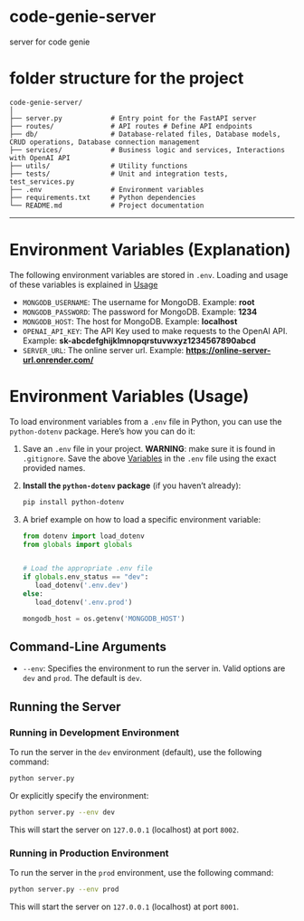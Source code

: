 # code-genie-server

server for code genie

# folder structure for the project

    code-genie-server/
    │
    ├── server.py            # Entry point for the FastAPI server
    ├── routes/              # API routes # Define API endpoints
    ├── db/                  # Database-related files, Database models, CRUD operations, Database connection management
    ├── services/            # Business logic and services, Interactions with OpenAI API
    ├── utils/               # Utility functions
    ├── tests/               # Unit and integration tests, test_services.py
    ├── .env                 # Environment variables
    ├── requirements.txt     # Python dependencies
    └── README.md            # Project documentation

---

# Environment Variables (Explanation)

The following environment variables are stored in `.env`. Loading and usage of these variables is explained in [Usage](#environment-variables-usage)

- `MONGODB_USERNAME`: The username for MongoDB. Example: **root**
- `MONGODB_PASSWORD`: The password for MongoDB. Example: **1234**
- `MONGODB_HOST`: The host for MongoDB. Example: **localhost**
- `OPENAI_API_KEY`: The API Key used to make requests to the OpenAI API. Example: **sk-abcdefghijklmnopqrstuvwxyz1234567890abcd**
- `SERVER_URL`: The online server url. Example: **https://online-server-url.onrender.com/**

# Environment Variables (Usage)

To load environment variables from a `.env` file in Python, you can use the `python-dotenv` package. Here’s how you can do it:

1. Save an `.env` file in your project. **WARNING**: make sure it is found in `.gitignore`. Save the above [Variables](#environment-variables-explanation) in the `.env` file using the exact provided names.

2. **Install the `python-dotenv` package** (if you haven’t already):

   ```sh
   pip install python-dotenv

   ```

3. A brief example on how to load a specific environment variable:

   ```python
   from dotenv import load_dotenv
   from globals import globals


   # Load the appropriate .env file
   if globals.env_status == "dev":
      load_dotenv('.env.dev')
   else:
      load_dotenv('.env.prod')

   mongodb_host = os.getenv('MONGODB_HOST')
   ```

## Command-Line Arguments

- `--env`: Specifies the environment to run the server in. Valid options are `dev` and `prod`. The default is `dev`.

## Running the Server

### Running in Development Environment

To run the server in the `dev` environment (default), use the following command:

```bash
python server.py
```

Or explicitly specify the environment:

```bash
python server.py --env dev
```

This will start the server on `127.0.0.1` (localhost) at port `8002`.

### Running in Production Environment

To run the server in the `prod` environment, use the following command:

```bash
python server.py --env prod
```

This will start the server on `127.0.0.1` (localhost) at port `8001`.
